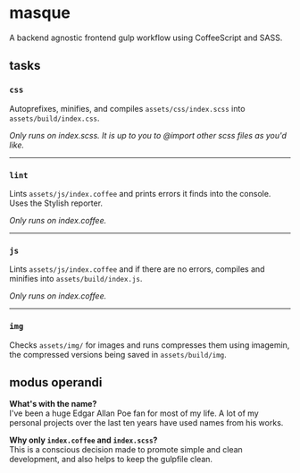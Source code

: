 # masque
A backend agnostic frontend gulp workflow using CoffeeScript and SASS.

## tasks

### `css`
Autoprefixes, minifies, and compiles `assets/css/index.scss` into `assets/build/index.css`.

*Only runs on index.scss. It is up to you to @import other scss files as you'd like.*

---

### `lint`
Lints `assets/js/index.coffee` and prints errors it finds into the console. Uses the Stylish reporter.

*Only runs on index.coffee.*

---

### `js`
Lints `assets/js/index.coffee` and if there are no errors, compiles and minifies into `assets/build/index.js`.

*Only runs on index.coffee.*

---

### `img`
Checks `assets/img/` for images and runs compresses them using imagemin, the compressed versions being saved in `assets/build/img`.

## modus operandi

**What's with the name?**  
I've been a huge Edgar Allan Poe fan for most of my life. A lot of my personal projects over the last ten years have used names from his works.

**Why only `index.coffee` and `index.scss`?**  
This is a conscious decision made to promote simple and clean development, and also helps to keep the gulpfile clean.
